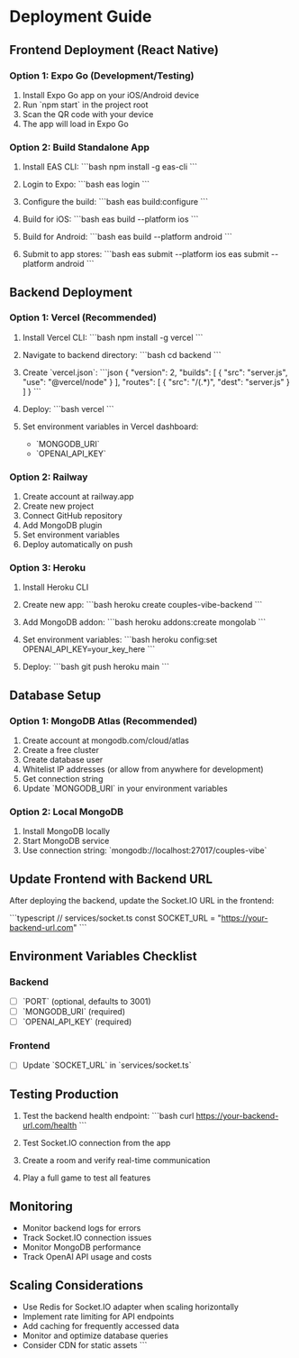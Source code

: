 # Deployment Guide

## Frontend Deployment (React Native)

### Option 1: Expo Go (Development/Testing)

1. Install Expo Go app on your iOS/Android device
2. Run \`npm start\` in the project root
3. Scan the QR code with your device
4. The app will load in Expo Go

### Option 2: Build Standalone App

1. Install EAS CLI:
\`\`\`bash
npm install -g eas-cli
\`\`\`

2. Login to Expo:
\`\`\`bash
eas login
\`\`\`

3. Configure the build:
\`\`\`bash
eas build:configure
\`\`\`

4. Build for iOS:
\`\`\`bash
eas build --platform ios
\`\`\`

5. Build for Android:
\`\`\`bash
eas build --platform android
\`\`\`

6. Submit to app stores:
\`\`\`bash
eas submit --platform ios
eas submit --platform android
\`\`\`

## Backend Deployment

### Option 1: Vercel (Recommended)

1. Install Vercel CLI:
\`\`\`bash
npm install -g vercel
\`\`\`

2. Navigate to backend directory:
\`\`\`bash
cd backend
\`\`\`

3. Create \`vercel.json\`:
\`\`\`json
{
  "version": 2,
  "builds": [
    {
      "src": "server.js",
      "use": "@vercel/node"
    }
  ],
  "routes": [
    {
      "src": "/(.*)",
      "dest": "server.js"
    }
  ]
}
\`\`\`

4. Deploy:
\`\`\`bash
vercel
\`\`\`

5. Set environment variables in Vercel dashboard:
   - \`MONGODB_URI\`
   - \`OPENAI_API_KEY\`

### Option 2: Railway

1. Create account at railway.app
2. Create new project
3. Connect GitHub repository
4. Add MongoDB plugin
5. Set environment variables
6. Deploy automatically on push

### Option 3: Heroku

1. Install Heroku CLI
2. Create new app:
\`\`\`bash
heroku create couples-vibe-backend
\`\`\`

3. Add MongoDB addon:
\`\`\`bash
heroku addons:create mongolab
\`\`\`

4. Set environment variables:
\`\`\`bash
heroku config:set OPENAI_API_KEY=your_key_here
\`\`\`

5. Deploy:
\`\`\`bash
git push heroku main
\`\`\`

## Database Setup

### Option 1: MongoDB Atlas (Recommended)

1. Create account at mongodb.com/cloud/atlas
2. Create a free cluster
3. Create database user
4. Whitelist IP addresses (or allow from anywhere for development)
5. Get connection string
6. Update \`MONGODB_URI\` in your environment variables

### Option 2: Local MongoDB

1. Install MongoDB locally
2. Start MongoDB service
3. Use connection string: \`mongodb://localhost:27017/couples-vibe\`

## Update Frontend with Backend URL

After deploying the backend, update the Socket.IO URL in the frontend:

\`\`\`typescript
// services/socket.ts
const SOCKET_URL = "https://your-backend-url.com"
\`\`\`

## Environment Variables Checklist

### Backend
- [ ] \`PORT\` (optional, defaults to 3001)
- [ ] \`MONGODB_URI\` (required)
- [ ] \`OPENAI_API_KEY\` (required)

### Frontend
- [ ] Update \`SOCKET_URL\` in \`services/socket.ts\`

## Testing Production

1. Test the backend health endpoint:
\`\`\`bash
curl https://your-backend-url.com/health
\`\`\`

2. Test Socket.IO connection from the app
3. Create a room and verify real-time communication
4. Play a full game to test all features

## Monitoring

- Monitor backend logs for errors
- Track Socket.IO connection issues
- Monitor MongoDB performance
- Track OpenAI API usage and costs

## Scaling Considerations

- Use Redis for Socket.IO adapter when scaling horizontally
- Implement rate limiting for API endpoints
- Add caching for frequently accessed data
- Monitor and optimize database queries
- Consider CDN for static assets
\`\`\`
